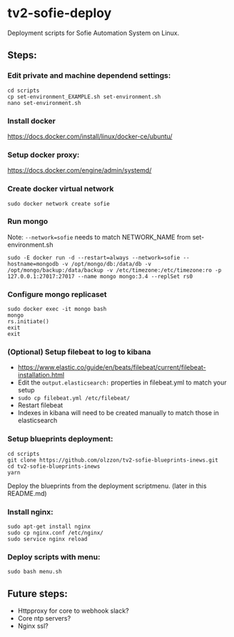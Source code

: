 # tv2-sofie-deploy
Deployment scripts for Sofie Automation System on Linux.

## Steps:

### Edit private and machine dependend settings:
```
cd scripts
cp set-environment_EXAMPLE.sh set-environment.sh
nano set-environment.sh
```
### Install docker
https://docs.docker.com/install/linux/docker-ce/ubuntu/

### Setup docker proxy:
https://docs.docker.com/engine/admin/systemd/ 

### Create docker virtual network
```
sudo docker network create sofie
```
### Run mongo
Note: `--network=sofie` needs to match NETWORK_NAME from set-environment.sh
```
sudo -E docker run -d --restart=always --network=sofie --hostname=mongodb -v /opt/mongo/db:/data/db -v /opt/mongo/backup:/data/backup -v /etc/timezone:/etc/timezone:ro -p 127.0.0.1:27017:27017 --name mongo mongo:3.4 --replSet rs0
```
### Configure mongo replicaset
```
sudo docker exec -it mongo bash
mongo
rs.initiate()
exit
exit
```

### (Optional) Setup filebeat to log to kibana
* https://www.elastic.co/guide/en/beats/filebeat/current/filebeat-installation.html
* Edit the `output.elasticsearch:` properties in filebeat.yml to match your setup
* `sudo cp filebeat.yml /etc/filebeat/`
* Restart filebeat
* Indexes in kibana will need to be created manually to match those in elasticsearch

### Setup blueprints deployment:
```
cd scripts
git clone https://github.com/olzzon/tv2-sofie-blueprints-inews.git
cd tv2-sofie-blueprints-inews
yarn
```
Deploy the blueprints from the deployment scriptmenu. (later in this README.md)

### Install nginx:
```
sudo apt-get install nginx
sudo cp nginx.conf /etc/nginx/
sudo service nginx reload
```

### Deploy scripts with menu:
```
sudo bash menu.sh
```

## Future steps:
- Httpproxy for core to webhook slack?
- Core ntp servers?
- Nginx ssl?
